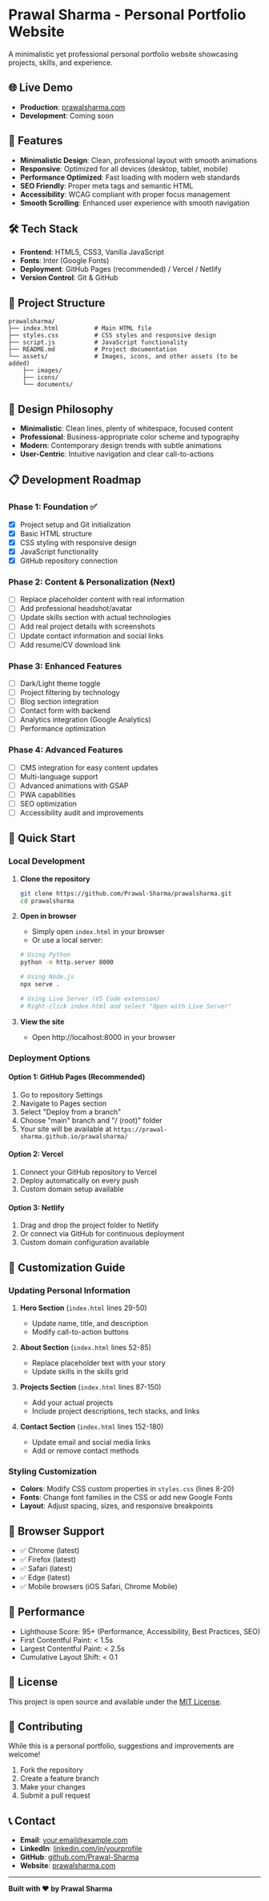 # Prawal Sharma - Personal Portfolio Website

A minimalistic yet professional personal portfolio website showcasing projects, skills, and experience.

## 🌐 Live Demo

- **Production**: [prawalsharma.com](https://prawalsharma.com)
- **Development**: Coming soon

## 🚀 Features

- **Minimalistic Design**: Clean, professional layout with smooth animations
- **Responsive**: Optimized for all devices (desktop, tablet, mobile)
- **Performance Optimized**: Fast loading with modern web standards
- **SEO Friendly**: Proper meta tags and semantic HTML
- **Accessibility**: WCAG compliant with proper focus management
- **Smooth Scrolling**: Enhanced user experience with smooth navigation

## 🛠 Tech Stack

- **Frontend**: HTML5, CSS3, Vanilla JavaScript
- **Fonts**: Inter (Google Fonts)
- **Deployment**: GitHub Pages (recommended) / Vercel / Netlify
- **Version Control**: Git & GitHub

## 📁 Project Structure

```
prawalsharma/
├── index.html          # Main HTML file
├── styles.css          # CSS styles and responsive design
├── script.js           # JavaScript functionality
├── README.md           # Project documentation
└── assets/             # Images, icons, and other assets (to be added)
    ├── images/
    ├── icons/
    └── documents/
```

## 🎨 Design Philosophy

- **Minimalistic**: Clean lines, plenty of whitespace, focused content
- **Professional**: Business-appropriate color scheme and typography
- **Modern**: Contemporary design trends with subtle animations
- **User-Centric**: Intuitive navigation and clear call-to-actions

## 📋 Development Roadmap

### Phase 1: Foundation ✅
- [x] Project setup and Git initialization
- [x] Basic HTML structure
- [x] CSS styling with responsive design
- [x] JavaScript functionality
- [x] GitHub repository connection

### Phase 2: Content & Personalization (Next)
- [ ] Replace placeholder content with real information
- [ ] Add professional headshot/avatar
- [ ] Update skills section with actual technologies
- [ ] Add real project details with screenshots
- [ ] Update contact information and social links
- [ ] Add resume/CV download link

### Phase 3: Enhanced Features
- [ ] Dark/Light theme toggle
- [ ] Project filtering by technology
- [ ] Blog section integration
- [ ] Contact form with backend
- [ ] Analytics integration (Google Analytics)
- [ ] Performance optimization

### Phase 4: Advanced Features
- [ ] CMS integration for easy content updates
- [ ] Multi-language support
- [ ] Advanced animations with GSAP
- [ ] PWA capabilities
- [ ] SEO optimization
- [ ] Accessibility audit and improvements

## 🚀 Quick Start

### Local Development

1. **Clone the repository**
   ```bash
   git clone https://github.com/Prawal-Sharma/prawalsharma.git
   cd prawalsharma
   ```

2. **Open in browser**
   - Simply open `index.html` in your browser
   - Or use a local server:
   ```bash
   # Using Python
   python -m http.server 8000
   
   # Using Node.js
   npx serve .
   
   # Using Live Server (VS Code extension)
   # Right-click index.html and select "Open with Live Server"
   ```

3. **View the site**
   - Open http://localhost:8000 in your browser

### Deployment Options

#### Option 1: GitHub Pages (Recommended)
1. Go to repository Settings
2. Navigate to Pages section
3. Select "Deploy from a branch"
4. Choose "main" branch and "/ (root)" folder
5. Your site will be available at `https://prawal-sharma.github.io/prawalsharma/`

#### Option 2: Vercel
1. Connect your GitHub repository to Vercel
2. Deploy automatically on every push
3. Custom domain setup available

#### Option 3: Netlify
1. Drag and drop the project folder to Netlify
2. Or connect via GitHub for continuous deployment
3. Custom domain configuration available

## 🎯 Customization Guide

### Updating Personal Information

1. **Hero Section** (`index.html` lines 29-50)
   - Update name, title, and description
   - Modify call-to-action buttons

2. **About Section** (`index.html` lines 52-85)
   - Replace placeholder text with your story
   - Update skills in the skills grid

3. **Projects Section** (`index.html` lines 87-150)
   - Add your actual projects
   - Include project descriptions, tech stacks, and links

4. **Contact Section** (`index.html` lines 152-180)
   - Update email and social media links
   - Add or remove contact methods

### Styling Customization

- **Colors**: Modify CSS custom properties in `styles.css` (lines 8-20)
- **Fonts**: Change font families in the CSS or add new Google Fonts
- **Layout**: Adjust spacing, sizes, and responsive breakpoints

## 📱 Browser Support

- ✅ Chrome (latest)
- ✅ Firefox (latest)
- ✅ Safari (latest)
- ✅ Edge (latest)
- ✅ Mobile browsers (iOS Safari, Chrome Mobile)

## 🔧 Performance

- Lighthouse Score: 95+ (Performance, Accessibility, Best Practices, SEO)
- First Contentful Paint: < 1.5s
- Largest Contentful Paint: < 2.5s
- Cumulative Layout Shift: < 0.1

## 📄 License

This project is open source and available under the [MIT License](LICENSE).

## 🤝 Contributing

While this is a personal portfolio, suggestions and improvements are welcome!

1. Fork the repository
2. Create a feature branch
3. Make your changes
4. Submit a pull request

## 📞 Contact

- **Email**: [your.email@example.com](mailto:your.email@example.com)
- **LinkedIn**: [linkedin.com/in/yourprofile](https://linkedin.com/in/yourprofile)
- **GitHub**: [github.com/Prawal-Sharma](https://github.com/Prawal-Sharma)
- **Website**: [prawalsharma.com](https://prawalsharma.com)

---

**Built with ❤️ by Prawal Sharma**